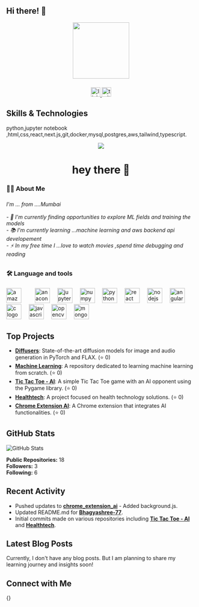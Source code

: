 ## Hi there! 👋
<div align="center">
  <img height="150" src="https://camo.githubusercontent.com/62da68eb62b1e5f175f7d1f0191dd89a653d7908feb22d37d4a0ab07365d6791/68747470733a2f2f6d656469612e67697068792e636f6d2f6d656469612f4d3967624264396e6244724f5475314d71782f67697068792e676966"  />
</div>

###

<div align="center">
  <a href="https://www.linkedin.com/in/bhagyashree-tikhe-375578265" target="_blank">
    <img src="https://img.shields.io/static/v1?message=LinkedIn&logo=linkedin&label=&color=0077B5&logoColor=white&labelColor=&style=for-the-badge" height="25" alt="linkedin logo"  />
  </a>
  <a href="https://x.com/BhagyashreeTik6" target="_blank">
    <img src="https://img.shields.io/static/v1?message=Twitter&logo=twitter&label=&color=1DA1F2&logoColor=white&labelColor=&style=for-the-badge" height="25" alt="twitter logo"  />
  </a>
</div>

###
## Skills & Technologies

python,jupyter notebook ,html,css,react,next.js,git,docker,mysql,postgres,aws,tailwind,typescript.

<div align="center">
  <img src="https://visitor-badge.laobi.icu/badge?page_id=Bhagyashree-77.Bhagyashree-77&"  />
</div>

###

<h1 align="center">hey there 👋</h1>

###

<h3 align="left">👩‍💻  About Me</h3>

###

<h6 align="left">I'm ... from ....Mumbai<br><br>- 🔭 I'm currently finding opportunities to explore ML fields and training the models <br>- 📚 I'm currently learning ...machine learning and aws backend api developement <br>- ⚡ In my free time I ...love to watch movies ,spend time debugging and reading</h6>

###

<h3 align="left">🛠 Language and tools</h3>

###

<div align="left">
  <img src="https://cdn.jsdelivr.net/gh/devicons/devicon/icons/amazonwebservices/amazonwebservices-line-wordmark.svg" height="40" alt="amazonwebservices logo"  />
  <img width="12" />
  <img width="12" />
  <img src="https://cdn.jsdelivr.net/gh/devicons/devicon/icons/anaconda/anaconda-original.svg" height="40" alt="anaconda logo"  />
  <img width="12" />
  <img src="https://cdn.jsdelivr.net/gh/devicons/devicon/icons/jupyter/jupyter-original.svg" height="40" alt="jupyter logo"  />
  <img width="12" />
  <img src="https://cdn.jsdelivr.net/gh/devicons/devicon/icons/numpy/numpy-original.svg" height="40" alt="numpy logo"  />
  <img width="12" />
  <img src="https://cdn.jsdelivr.net/gh/devicons/devicon/icons/python/python-original.svg" height="40" alt="python logo"  />
  <img width="12" />
  <img src="https://cdn.jsdelivr.net/gh/devicons/devicon/icons/react/react-original.svg" height="40" alt="react logo"  />
  <img width="12" />
  <img src="https://cdn.jsdelivr.net/gh/devicons/devicon/icons/nodejs/nodejs-original.svg" height="40" alt="nodejs logo"  />
  <img width="12" />
  <img src="https://cdn.jsdelivr.net/gh/devicons/devicon/icons/angularjs/angularjs-original.svg" height="40" alt="angularjs logo"  />
  <img width="12" />
  <img src="https://cdn.jsdelivr.net/gh/devicons/devicon/icons/c/c-original.svg" height="40" alt="c logo"  />
  <img width="12" />
  <img src="https://cdn.jsdelivr.net/gh/devicons/devicon/icons/javascript/javascript-original.svg" height="40" alt="javascript logo"  />
  <img width="12" />
  <img src="https://cdn.jsdelivr.net/gh/devicons/devicon/icons/opencv/opencv-original.svg" height="40" alt="opencv logo"  />
  <img width="12" />
  <img src="https://cdn.jsdelivr.net/gh/devicons/devicon/icons/mongodb/mongodb-original.svg" height="40" alt="mongodb logo"  />
</div>

###


## Top Projects

- [**Diffusers**](https://github.com/Bhagyashree-77/diffusers): State-of-the-art diffusion models for image and audio generation in PyTorch and FLAX. (⭐ 0)
- [**Machine Learning**](https://github.com/Bhagyashree-77/Machine-Learning): A repository dedicated to learning machine learning from scratch. (⭐ 0)
- [**Tic Tac Toe - AI**](https://github.com/Bhagyashree-77/Tic_Tac_Toe_-AI): A simple Tic Tac Toe game with an AI opponent using the Pygame library. (⭐ 0)
- [**Healthtech**](https://github.com/Bhagyashree-77/Healthtech): A project focused on health technology solutions. (⭐ 0)
- [**Chrome Extension AI**](https://github.com/Bhagyashree-77/chrome_extension_ai): A Chrome extension that integrates AI functionalities. (⭐ 0)

## GitHub Stats

![GitHub Stats](https://github-readme-stats.vercel.app/api?username=Bhagyashree-77&show_icons=true&hide_title=true&count_private=true&theme=radical)  

**Public Repositories:** 18  
**Followers:** 3  
**Following:** 6

## Recent Activity

- Pushed updates to [**chrome_extension_ai**](https://github.com/Bhagyashree-77/chrome_extension_ai) - Added background.js.
- Updated README.md for [**Bhagyashree-77**](https://github.com/Bhagyashree-77/Bhagyashree-77).
- Initial commits made on various repositories including [**Tic Tac Toe - AI**](https://github.com/Bhagyashree-77/Tic_Tac_Toe_-AI) and [**Healthtech**](https://github.com/Bhagyashree-77/Healthtech).

## Latest Blog Posts

Currently, I don't have any blog posts. But I am planning to share my learning journey and insights soon!

## Connect with Me

{}
